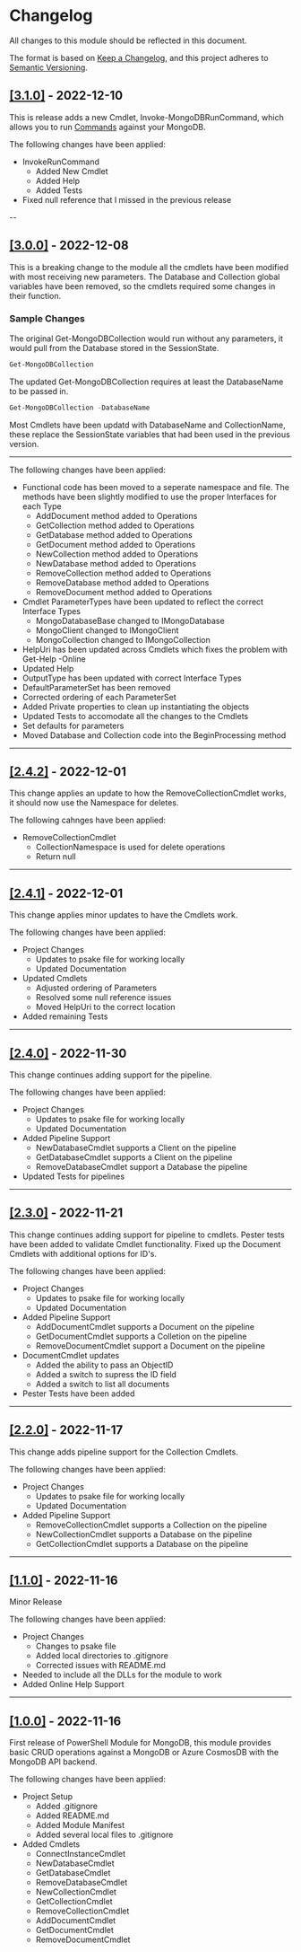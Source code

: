 # Changelog

All changes to this module should be reflected in this document.

The format is based on [Keep a Changelog](https://keepachangelog.com/en/1.0.0/),
and this project adheres to [Semantic Versioning](https://semver.org/spec/v2.0.0.html).

## [[3.1.0]](https://github.com/PoshMongo/PoshMongo/releases/tag/v3.1.0) - 2022-12-10

This is release adds a new Cmdlet, Invoke-MongoDBRunCommand, which allows you to run [Commands](https://www.mongodb.com/docs/manual/reference/command/) against your MongoDB.

The following changes have been applied:

- InvokeRunCommand
  - Added New Cmdlet
  - Added Help
  - Added Tests
- Fixed null reference that I missed in the previous release

--

## [[3.0.0]](https://github.com/PoshMongo/PoshMongo/releases/tag/v3.0.0) - 2022-12-08

This is a breaking change to the module all the cmdlets have been modified with most receiving new parameters. The Database and Collection global variables have been removed, so the cmdlets required some changes in their function.

### Sample Changes

The original Get-MongoDBCollection would run without any parameters, it would pull from the Database stored in the SessionState.

```powershell
Get-MongoDBCollection
```

The updated Get-MongoDBCollection requires at least the DatabaseName to be passed in.

```powershell
Get-MongoDBCollection -DatabaseName
```

Most Cmdlets have been updatd with DatabaseName and CollectionName, these replace the SessionState variables that had been used in the previous version.

---

The following changes have been applied:

- Functional code has been moved to a seperate namespace and file. The methods have been slightly modified to use the proper Interfaces for each Type
  - AddDocument method added to Operations
  - GetCollection method added to Operations
  - GetDatabase method added to Operations
  - GetDocument method added to Operations
  - NewCollection method added to Operations
  - NewDatabase method added to Operations
  - RemoveCollection method added to Operations
  - RemoveDatabase method added to Operations
  - RemoveDocument method added to Operations
- Cmdlet ParameterTypes have been updated to reflect the correct Interface Types
  - MongoDatabaseBase changed to IMongoDatabase
  - MongoClient changed to IMongoClient
  - MongoCollection changed to IMongoCollection
- HelpUri has been updated across Cmdlets which fixes the problem with Get-Help -Online
- Updated Help
- OutputType has been updated with correct Interface Types
- DefaultParameterSet has been removed
- Corrected ordering of each ParameterSet
- Added Private properties to clean up instantiating the objects
- Updated Tests to accomodate all the changes to the Cmdlets
- Set defaults for parameters
- Moved Database and Collection code into the BeginProcessing method

---

## [[2.4.2]](https://github.com/PoshMongo/PoshMongo/releases/tag/v2.4.2) - 2022-12-01

This change applies an update to how the RemoveCollectionCmdlet works, it should now use the Namespace for deletes.

The following cahnges have been applied:

- RemoveCollectionCmdlet
  - CollectionNamespace is used for delete operations
  - Return null

---

## [[2.4.1]](https://github.com/PoshMongo/PoshMongo/releases/tag/v2.4.1) - 2022-12-01

This change applies minor updates to have the Cmdlets work.

The following changes have been applied:

- Project Changes
  - Updates to psake file for working locally
  - Updated Documentation
- Updated Cmdlets
  - Adjusted ordering of Parameters
  - Resolved some null reference issues
  - Moved HelpUri to the correct location
- Added remaining Tests

---

## [[2.4.0]](https://github.com/PoshMongo/PoshMongo/releases/tag/v2.4.0) - 2022-11-30

This change continues adding support for the pipeline.

The following changes have been applied:

- Project Changes
  - Updates to psake file for working locally
  - Updated Documentation
- Added Pipeline Support
  - NewDatabaseCmdlet supports a Client on the pipeline
  - GetDatabaseCmdlet supports a Client on the pipeline
  - RemoveDatabaseCmdlet support a Database the pipeline
- Updated Tests for pipelines

---

## [[2.3.0]](https://github.com/PoshMongo/PoshMongo/releases/tag/v2.3.0) - 2022-11-21

This change continues adding support for pipeline to cmdlets. Pester tests have been added to validate Cmdlet functionality. Fixed up the Document Cmdlets with additional options for ID's.

The following changes have been applied:

- Project Changes
  - Updates to psake file for working locally
  - Updated Documentation
- Added Pipeline Support
  - AddDocumentCmdlet supports a Document on the pipeline
  - GetDocumentCmdlet supports a Colletion on the pipeline
  - RemoveDocumentCmdlet support a Document on the pipeline
- DocumentCmdlet updates
  - Added the ability to pass an ObjectID
  - Added a switch to supress the ID field
  - Added a switch to list all documents
- Pester Tests have been added

---

## [[2.2.0]](https://github.com/PoshMongo/PoshMongo/releases/tag/v2.2.0) - 2022-11-17

This change adds pipeline support for the Collection Cmdlets.

The following changes have been applied:

- Project Changes
  - Updates to psake file for working locally
  - Updated Documentation
- Added Pipeline Support
  - RemoveCollectionCmdlet supports a Collection on the pipeline
  - NewCollectionCmdlet supports a Database on the pipeline
  - GetCollectionCmdlet supports a Database on the pipeline

---

## [[1.1.0]](https://github.com/PoshMongo/PoshMongo/releases/tag/v1.1.0) - 2022-11-16

Minor Release

The following changes have been applied:

- Project Changes
  - Changes to psake file
  - Added local directories to .gitignore
  - Corrected issues with README.md
- Needed to include all the DLLs for the module to work
- Added Online Help Support

---

## [[1.0.0]](https://github.com/PoshMongo/PoshMongo/releases/tag/v1.0.0) - 2022-11-16

First release of PowerShell Module for MongoDB, this module provides basic CRUD operations against a MongoDB or Azure CosmosDB with the MongoDB API backend.

The following changes have been applied:

- Project Setup
  - Added .gitignore
  - Added README.md
  - Added Module Manifest
  - Added several local files to .gitignore
- Added Cmdlets
  - ConnectInstanceCmdlet
  - NewDatabaseCmdlet
  - GetDatabaseCmdlet
  - RemoveDatabaseCmdlet
  - NewCollectionCmdlet
  - GetCollectionCmdlet
  - RemoveCollectionCmdlet
  - AddDocumentCmdlet
  - GetDocumentCmdlet
  - RemoveDocumentCmdlet
